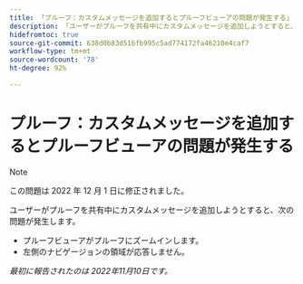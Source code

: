 ```yaml
---
title: 「プルーフ：カスタムメッセージを追加するとプルーフビューアの問題が発生する」
description: 「ユーザーがプルーフを共有中にカスタムメッセージを追加しようとすると、問題が発生します。」
hidefromtoc: true
source-git-commit: 638d0b83d516fb995c5ad774172fa46210e4caf7
workflow-type: tm+mt
source-wordcount: '78'
ht-degree: 92%

---
```



# プルーフ：カスタムメッセージを追加するとプルーフビューアの問題が発生する

<!--This is on both the WF and WFP TOCs-->

>[!NOTE]
>
>この問題は 2022 年 12 月 1 日に修正されました。

ユーザーがプルーフを共有中にカスタムメッセージを追加しようとすると、次の問題が発生します。

* プルーフビューアがプルーフにズームインします。
* 左側のナビゲージョンの領域が応答しません。

_最初に報告されたのは 2022年11月10日です。_

